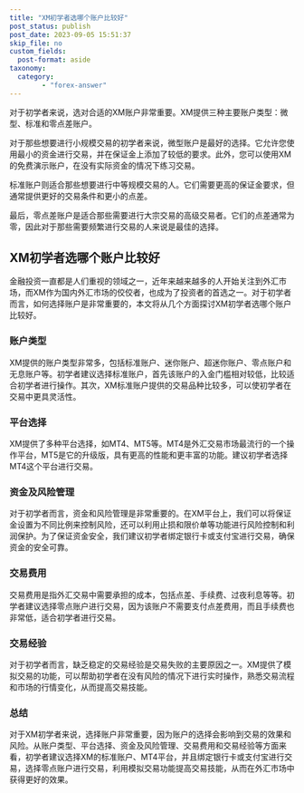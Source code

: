 ```yaml
---
title: "XM初学者选哪个账户比较好"
post_status: publish
post_date: 2023-09-05 15:51:37
skip_file: no
custom_fields: 
  post-format: aside
taxonomy:
  category:
        - "forex-answer"
---
```


对于初学者来说，选对合适的XM账户非常重要。XM提供三种主要账户类型：微型、标准和零点差账户。

对于那些想要进行小规模交易的初学者来说，微型账户是最好的选择。它允许您使用最小的资金进行交易，并在保证金上添加了较低的要求。此外，您可以使用XM的免费演示账户，在没有实际资金的情况下练习交易。

标准账户则适合那些想要进行中等规模交易的人。它们需要更高的保证金要求，但通常提供更好的交易条件和更小的点差。

最后，零点差账户是适合那些需要进行大宗交易的高级交易者。它们的点差通常为零，因此对于那些需要频繁进行交易的人来说是最佳的选择。

## XM初学者选哪个账户比较好

金融投资一直都是人们重视的领域之一，近年来越来越多的人开始关注到外汇市场，而XM作为国内外汇市场的佼佼者，也成为了投资者的首选之一。对于初学者而言，如何选择账户是非常重要的，本文将从几个方面探讨XM初学者选哪个账户比较好。

### 账户类型

XM提供的账户类型非常多，包括标准账户、迷你账户、超迷你账户、零点账户和无息账户等。初学者建议选择标准账户，首先该账户的入金门槛相对较低，比较适合初学者进行操作。其次，XM标准账户提供的交易品种比较多，可以使初学者在交易中更具灵活性。

### 平台选择

XM提供了多种平台选择，如MT4、MT5等。MT4是外汇交易市场最流行的一个操作平台，MT5是它的升级版，具有更高的性能和更丰富的功能。建议初学者选择MT4这个平台进行交易。

### 资金及风险管理

对于初学者而言，资金和风险管理是非常重要的。在XM平台上，我们可以将保证金设置为不同比例来控制风险，还可以利用止损和限价单等功能进行风险控制和利润保护。为了保证资金安全，我们建议初学者绑定银行卡或支付宝进行交易，确保资金的安全可靠。

### 交易费用

交易费用是指外汇交易中需要承担的成本，包括点差、手续费、过夜利息等等。初学者建议选择零点账户进行交易，因为该账户不需要支付点差费用，而且手续费也非常低，适合初学者进行交易。

### 交易经验

对于初学者而言，缺乏稳定的交易经验是交易失败的主要原因之一。XM提供了模拟交易的功能，可以帮助初学者在没有风险的情况下进行实时操作，熟悉交易流程和市场的行情变化，从而提高交易技能。

### 总结

对于XM初学者来说，选择账户非常重要，因为账户的选择会影响到交易的效果和风险。从账户类型、平台选择、资金及风险管理、交易费用和交易经验等方面来看，初学者建议选择XM的标准账户、MT4平台，并且绑定银行卡或支付宝进行交易，选择零点账户进行交易，利用模拟交易功能提高交易技能，从而在外汇市场中获得更好的效果。